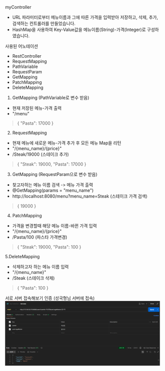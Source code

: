 myController

- URL 파라미터로부터 메뉴이름과 그에 따른 가격을 입력받아
  저장하고, 삭제, 추가, 검색하는 컨트롤러를 만들었습니다.
- HashMap을 사용하여 Key-Value값을 메뉴이름(String)-가격(Integer)로 구성하였습니다.

사용된 어노테이션
- RestController
- RequestMapping
- PathVariable
- RequestParam
- GetMapping
- PatchMapping
- DeleteMapping

1. GetMapping (PathVariable로 변수 받음)
- 현재 저장된 메뉴-가격 출력
- "/menu"


>{
>  "Pasta": 17000
>}


2. RequestMapping
- 현재 메뉴에 새로운 메뉴-가격 추가 후 모든 메뉴 Map을 리턴
- "/{menu_name}/{price}"
- /Steak/19000 (스테이크 추가)
>{
>"Steak": 19000,
>"Pasta": 17000
>}

3. GetMapping (RequestParam으로 변수 받음)
- 찾고자하는 메뉴 이름 검색 -> 메뉴 가격 출력
- @GetMapping(params = "menu_name")
- http://localhost:8080/menu?menu_name=Steak (스테이크 가격 검색)
>{
> 19000
> }

4. PatchMapping
- 가격을 변경할때 해당 메뉴 이름-바뀐 가격 입력
- "/{menu_name}/{price}"
- /Pasta/100 (파스타 가격변경)
>{
>"Steak": 19000,
>"Pasta": 100
>}

5.DeleteMapping
- 삭제하고자 하는 메뉴 이름 입력
- "/{menu_name}"
- /Steak (스테이크 삭제)
>{
"Pasta": 100
}

서로 서버 접속해보기 인증 (성국형님 서버에 접속)
![img.png](img.png)